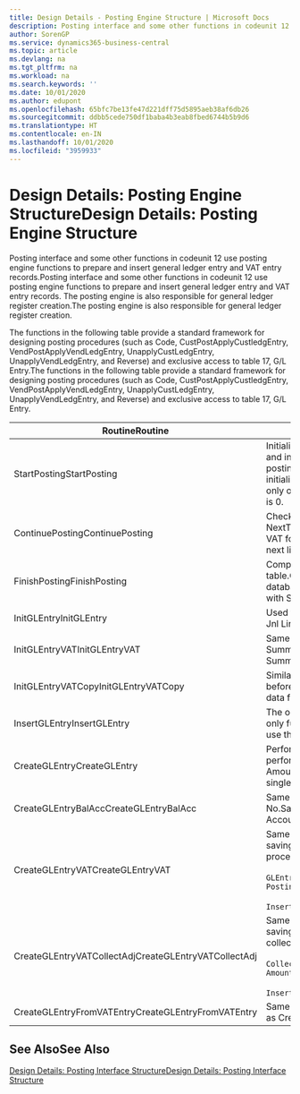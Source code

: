 ```yaml
---
title: Design Details - Posting Engine Structure | Microsoft Docs
description: Posting interface and some other functions in codeunit 12 use posting engine functions to prepare and insert general ledger entry and VAT entry records. The posting engine is also responsible for general ledger register creation.
author: SorenGP
ms.service: dynamics365-business-central
ms.topic: article
ms.devlang: na
ms.tgt_pltfrm: na
ms.workload: na
ms.search.keywords: ''
ms.date: 10/01/2020
ms.author: edupont
ms.openlocfilehash: 65bfc7be13fe47d221dff75d5895aeb38af6db26
ms.sourcegitcommit: ddbb5cede750df1baba4b3eab8fbed6744b5b9d6
ms.translationtype: HT
ms.contentlocale: en-IN
ms.lasthandoff: 10/01/2020
ms.locfileid: "3959933"
---
```

# <a name="design-details-posting-engine-structure"></a><span data-ttu-id="e6086-104">Design Details: Posting Engine Structure</span><span class="sxs-lookup"><span data-stu-id="e6086-104">Design Details: Posting Engine Structure</span></span>
<span data-ttu-id="e6086-105">Posting interface and some other functions in codeunit 12 use posting engine functions to prepare and insert general ledger entry and VAT entry records.</span><span class="sxs-lookup"><span data-stu-id="e6086-105">Posting interface and some other functions in codeunit 12 use posting engine functions to prepare and insert general ledger entry and VAT entry records.</span></span> <span data-ttu-id="e6086-106">The posting engine is also responsible for general ledger register creation.</span><span class="sxs-lookup"><span data-stu-id="e6086-106">The posting engine is also responsible for general ledger register creation.</span></span>  
  
 <span data-ttu-id="e6086-107">The functions in the following table provide a standard framework for designing posting procedures (such as Code, CustPostApplyCustledgEntry, VendPostApplyVendLedgEntry, UnapplyCustLedgEntry, UnapplyVendLedgEntry, and Reverse) and exclusive access to table 17, G/L Entry.</span><span class="sxs-lookup"><span data-stu-id="e6086-107">The functions in the following table provide a standard framework for designing posting procedures (such as Code, CustPostApplyCustledgEntry, VendPostApplyVendLedgEntry, UnapplyCustLedgEntry, UnapplyVendLedgEntry, and Reverse) and exclusive access to table 17, G/L Entry.</span></span>  
  
|<span data-ttu-id="e6086-108">Routine</span><span class="sxs-lookup"><span data-stu-id="e6086-108">Routine</span></span>|<span data-ttu-id="e6086-109">Description</span><span class="sxs-lookup"><span data-stu-id="e6086-109">Description</span></span>|  
|-------------|---------------------------------------|  
|<span data-ttu-id="e6086-110">StartPosting</span><span class="sxs-lookup"><span data-stu-id="e6086-110">StartPosting</span></span>|<span data-ttu-id="e6086-111">Initialises posting buffer TempGLEntryBuf, locks G/L Entry and VAT Entry tables and initialises Accounting Period, G/L Register and Exchange Rate.</span><span class="sxs-lookup"><span data-stu-id="e6086-111">Initializes posting buffer TempGLEntryBuf, locks G/L Entry and VAT Entry tables, and initializes Accounting Period, G/L Register, and Exchange Rate.</span></span> <span data-ttu-id="e6086-112">Should be called only once, then NextEntryNo is 0.</span><span class="sxs-lookup"><span data-stu-id="e6086-112">Should be called only once, then NextEntryNo is 0.</span></span>|  
|<span data-ttu-id="e6086-113">ContinuePosting</span><span class="sxs-lookup"><span data-stu-id="e6086-113">ContinuePosting</span></span>|<span data-ttu-id="e6086-114">Checks and posts unrealised VAT for previous transaction increment NextTransactionNo and prepares post of next line.</span><span class="sxs-lookup"><span data-stu-id="e6086-114">Checks and posts unrealized VAT for previous transaction increment NextTransactionNo and prepares post of next line.</span></span>|  
|<span data-ttu-id="e6086-115">FinishPosting</span><span class="sxs-lookup"><span data-stu-id="e6086-115">FinishPosting</span></span>|<span data-ttu-id="e6086-116">Completes posting by inserting G/L entries from temporary buffer into database table.</span><span class="sxs-lookup"><span data-stu-id="e6086-116">Completes posting by inserting G/L entries from temporary buffer into database table.</span></span> <span data-ttu-id="e6086-117">Always used together with StartPosting.</span><span class="sxs-lookup"><span data-stu-id="e6086-117">Always used together with StartPosting.</span></span> <span data-ttu-id="e6086-118">Checks for inconsistencies.</span><span class="sxs-lookup"><span data-stu-id="e6086-118">Checks for inconsistencies.</span></span>|  
|<span data-ttu-id="e6086-119">InitGLEntry</span><span class="sxs-lookup"><span data-stu-id="e6086-119">InitGLEntry</span></span>|<span data-ttu-id="e6086-120">Used to initialise new G/L entry for Gen.</span><span class="sxs-lookup"><span data-stu-id="e6086-120">Used to initialize new G/L entry for Gen.</span></span> <span data-ttu-id="e6086-121">Jnl Line.</span><span class="sxs-lookup"><span data-stu-id="e6086-121">Jnl Line.</span></span> <span data-ttu-id="e6086-122">Returns GLEntry as parameter.</span><span class="sxs-lookup"><span data-stu-id="e6086-122">Returns GLEntry as parameter.</span></span>|  
|<span data-ttu-id="e6086-123">InitGLEntryVAT</span><span class="sxs-lookup"><span data-stu-id="e6086-123">InitGLEntryVAT</span></span>|<span data-ttu-id="e6086-124">Same as InitGLEntry, but also assigns Bal. Account No. and SummarizeVAT.</span><span class="sxs-lookup"><span data-stu-id="e6086-124">Same as InitGLEntry, but also assigns Bal. Account No. and SummarizeVAT.</span></span>|  
|<span data-ttu-id="e6086-125">InitGLEntryVATCopy</span><span class="sxs-lookup"><span data-stu-id="e6086-125">InitGLEntryVATCopy</span></span>|<span data-ttu-id="e6086-126">Similar to InitGLEntryVAT, but also copies posting groups data from VAT Entry before SummarizeVAT.</span><span class="sxs-lookup"><span data-stu-id="e6086-126">Similar to InitGLEntryVAT, but also copies posting groups data from VAT Entry before SummarizeVAT.</span></span>|  
|<span data-ttu-id="e6086-127">InsertGLEntry</span><span class="sxs-lookup"><span data-stu-id="e6086-127">InsertGLEntry</span></span>|<span data-ttu-id="e6086-128">The only function that inserts G/L entry into global TempGLEntryBuf table.</span><span class="sxs-lookup"><span data-stu-id="e6086-128">The only function that inserts G/L entry into global TempGLEntryBuf table.</span></span> <span data-ttu-id="e6086-129">Always use this function for insert.</span><span class="sxs-lookup"><span data-stu-id="e6086-129">Always use this function for insert.</span></span>|  
|<span data-ttu-id="e6086-130">CreateGLEntry</span><span class="sxs-lookup"><span data-stu-id="e6086-130">CreateGLEntry</span></span>|<span data-ttu-id="e6086-131">Performs an InitGLEntry, assigns Additional Currency Amount, and then performs InsertGLEntry.</span><span class="sxs-lookup"><span data-stu-id="e6086-131">Performs an InitGLEntry, assigns Additional Currency Amount, and then performs InsertGLEntry.</span></span> <span data-ttu-id="e6086-132">Replaces several lines of code with a single function call.</span><span class="sxs-lookup"><span data-stu-id="e6086-132">Replaces several lines of code with a single function call.</span></span>|  
|<span data-ttu-id="e6086-133">CreateGLEntryBalAcc</span><span class="sxs-lookup"><span data-stu-id="e6086-133">CreateGLEntryBalAcc</span></span>|<span data-ttu-id="e6086-134">Same as CreateGLEntry, but also assigns Bal. Account Type and Bal. Account No.</span><span class="sxs-lookup"><span data-stu-id="e6086-134">Same as CreateGLEntry, but also assigns Bal. Account Type and Bal. Account No.</span></span>|  
|<span data-ttu-id="e6086-135">CreateGLEntryVAT</span><span class="sxs-lookup"><span data-stu-id="e6086-135">CreateGLEntryVAT</span></span>|<span data-ttu-id="e6086-136">Same as CreateGLEntry, but with additional processing for posting groups and saving to temporary VAT buffer:</span><span class="sxs-lookup"><span data-stu-id="e6086-136">Same as CreateGLEntry, but with additional processing for posting groups and saving to temporary VAT buffer:</span></span><br /><br /> `GLEntry.CopyPostingGroupsFromDtldCVBuf(DtldCVLedgEntryBuf,GenJnlLine."Gen. Posting Type");`<br /><br /> `InsertVATEntriesFromTemp(DtldCVLedgEntryBuf,GLEntry);`|  
|<span data-ttu-id="e6086-137">CreateGLEntryVATCollectAdj</span><span class="sxs-lookup"><span data-stu-id="e6086-137">CreateGLEntryVATCollectAdj</span></span>|<span data-ttu-id="e6086-138">Same as CreateGLEntry, but with additional collection of adjustments and saving to temporary VAT buffer:</span><span class="sxs-lookup"><span data-stu-id="e6086-138">Same as CreateGLEntry, but with additional collection of adjustments and saving to temporary VAT buffer:</span></span><br /><br /> `CollectAdjustment(AdjAmount,GLEntry.Amount,GLEntry."Additional-Currency Amount",OriginalDateSet);`<br /><br /> `InsertVATEntriesFromTemp(DtldCVLedgEntryBuf,GLEntry);`|  
|<span data-ttu-id="e6086-139">CreateGLEntryFromVATEntry</span><span class="sxs-lookup"><span data-stu-id="e6086-139">CreateGLEntryFromVATEntry</span></span>|<span data-ttu-id="e6086-140">Same as CreateGLEntry, but also copies posting groups from VAT entry.</span><span class="sxs-lookup"><span data-stu-id="e6086-140">Same as CreateGLEntry, but also copies posting groups from VAT entry.</span></span>|  
  
## <a name="see-also"></a><span data-ttu-id="e6086-141">See Also</span><span class="sxs-lookup"><span data-stu-id="e6086-141">See Also</span></span>  
 [<span data-ttu-id="e6086-142">Design Details: Posting Interface Structure</span><span class="sxs-lookup"><span data-stu-id="e6086-142">Design Details: Posting Interface Structure</span></span>](design-details-posting-interface-structure.md)